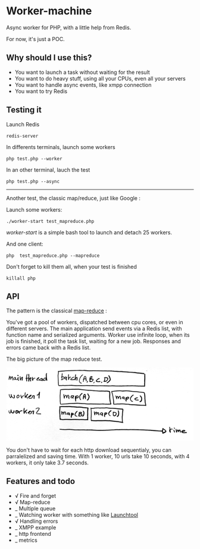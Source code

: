Worker-machine
==============

Async worker for PHP, with a little help from Redis.

For now, it's just a POC.

Why should I use this?
----------------------

 * You want to launch a task without waiting for the result
 * You want to do heavy stuff, using all your CPUs, even all your servers
 * You want to handle async events, like xmpp connection
 * You want to try Redis

Testing it
----------

Launch Redis

	redis-server

In differents terminals, launch some workers

	php test.php --worker

In an other terminal, lauch the test

	php test.php --async

---

Another test, the classic map/reduce, just like Google :

Launch some workers:

	./worker-start test_mapreduce.php

_worker-start_ is a simple bash tool to launch and detach 25 workers.

And one client:

	php  test_mapreduce.php --mapreduce

Don't forget to kill them all, when your test is finished

	killall php

API
---

The pattern is the classical [map-reduce](http://en.wikipedia.org/wiki/MapReduce) : 

You've got a pool of workers, dispatched between cpu cores, or even in different servers.
The main application send events via a Redis list, with function name and serialized arguments.
Worker use infinite loop, when its job is finished, it poll the task list, waiting for a new job.
Responses and errors came back with a Redis list.

The big picture of the map reduce test.

![Big picture](https://github.com/athoune/Worker-machine/raw/master/mapreduce.png)

You don't have to wait for each http download sequentialy, you can parralelized and saving time.
With 1 worker, 10 urls take 10 seconds, with 4 workers, it only take 3.7 seconds.

<script src="https://gist.github.com/954308.js?file=gistfile1.php"></script>

Features and todo
-----------------

 * √ Fire and forget
 * √ Map-reduce
 * _ Multiple queue
 * _ Watching worker with something like [Launchtool](http://people.debian.org/~enrico/launchtool.html)
 * √ Handling errors
 * _ XMPP example
 * _ http frontend
 * _ metrics
